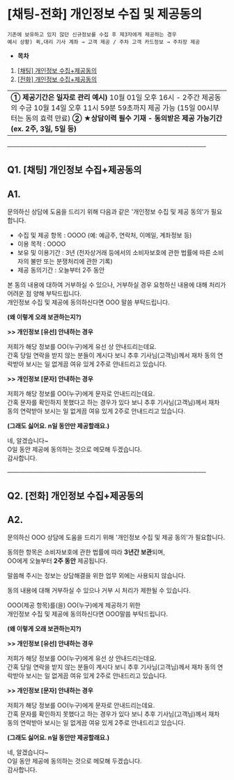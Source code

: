 # [채팅-전화] 개인정보 수집 및 제공동의

```
기존에 보유하고 있지 않던 신규정보를 수집 후 제3자에게 제공하는 경우  
예시 상황) 퀵,대리 기사 계좌 → 고객 제공 / 주차 고객 카드정보 → 주차장 제공
```

* **목차**

1. [[채팅] 개인정보 수집+제공동의](#h_01HQQAGGK2N3YCFWBKTF8F551K)
2. [[전화] 개인정보 수집+제공동의](#01JAVZCJKWCQ5KJ6B232VC5X6R)

|  |
| --- |
| **① 제공기간은 일자로 관리**  **예시)** 10월 01일 오후 16시 - 2주간 제공동의 수긍 10월 14일 오후 11시 59분 59초까지 제공 가능 (15일 00시부터는 동의 효력 만료)  **② ★상담이력 필수 기재 - 동의받은 제공 가능기간 (ex. 2주, 3일, 5일 등)** |

──────────────────────────────────────────────

**Q1. [채팅] 개인정보 수집+제공동의**
-------------------------

**A1.**
-------

문의하신 상담에 도움을 드리기 위해 다음과 같은 '개인정보 수집 및 제공 동의'가 필요합니다.

- 수집 및 제공 항목 : OOOO (예: 예금주, 연락처, 이메일, 계좌정보 등)   
- 이용 목적 : OOOO   
- 보유 및 이용기간 : 3년 (전자상거래 등에서의 소비자보호에 관한 법률에 따른 소비자의 불만 또는 분쟁처리에 관한 기록)   
- 제공 동의기간 : 오늘부터 2주 동안

본 동의 내용에 대하여 거부하실 수 있으나, 거부하실 경우 요청하신 내용에 대해 처리가 어려운 점 양해 부탁드립니다.   
개인정보 수집 및 제공에 동의하신다면 OOO 말씀 부탁드립니다.

**(왜 이렇게 오래 보관하는지?)**

**>> 개인정보 [유선] 안내하는 경우**

저희가 해당 정보를 OO(누구)에게 유선 상 안내드리는데요.  
간혹 당일 연락을 받지 않는 분들이 계시다 보니 추후 기사님(고객님)께서 재차 동의 연락받아 보시는 일 없게끔 여유 있게 2주로 안내드리고 있습니다.

**>> 개인정보 [문자] 안내하는 경우**

저희가 해당 정보를 OO(누구)에게 문자로 안내드리는데요.  
간혹 문자를 확인하지 못했다고 하는 경우가 있다 보니 추후 기사님(고객님)께서 재차 동의 연락받아 보시는 일 없게끔 여유 있게 2주로 안내드리고 있습니다.

**(그래도 싫어요. n일 동안만 제공할래요.)**

네, 알겠습니다~  
O일 동안 제공에 동의하는 것으로 메모해 두겠습니다.  
감사합니다.

──────────────────────────────────────────────

**Q2. [전화] 개인정보 수집+제공동의**
-------------------------

**A2.**
-------

문의하신 OOO 상담에 도움을 드리기 위해 '개인정보 수집 및 제공 동의'가 필요합니다.

동의한 항목은 소비자보호에 관한 법률에 따라 **3년간 보관**되며,  
OO에게 오늘부터 **2주 동안** 제공됩니다.

말씀해 주시는 정보는 상담해결을 위한 업무 외에는 사용되지 않습니다.

동의 내용에 대해 거부하실 수 있으나 거부 시 처리가 제한될 수 있습니다.

OOO(제공 항목)를(을) OO(누구)에게 제공하기 위한   
개인정보 수집 및 제공에 동의하신다면 OOO말씀 부탁드립니다.

**(왜 이렇게 오래 보관하는지?)**

**>> 개인정보 [유선] 안내하는 경우**

저희가 해당 정보를 OO(누구)에게 유선 상 안내드리는데요.  
간혹 당일 연락을 받지 않는 분들이 계시다 보니 추후 기사님(고객님)께서 재차 동의 연락받아 보시는 일 없게끔 여유 있게 2주로 안내드리고 있습니다.

**>> 개인정보 [문자] 안내하는 경우**

저희가 해당 정보를 OO(누구)에게 문자로 안내드리는데요.  
간혹 문자를 확인하지 못했다고 하는 경우가 있다 보니 추후 기사님(고객님)께서 재차 동의 연락받아 보시는 일 없게끔 여유 있게 2주로 안내드리고 있습니다.

**(그래도 싫어요. n일 동안만 제공할래요.)**

네, 알겠습니다~  
O일 동안 제공에 동의하는 것으로 메모해 두겠습니다.  
감사합니다.